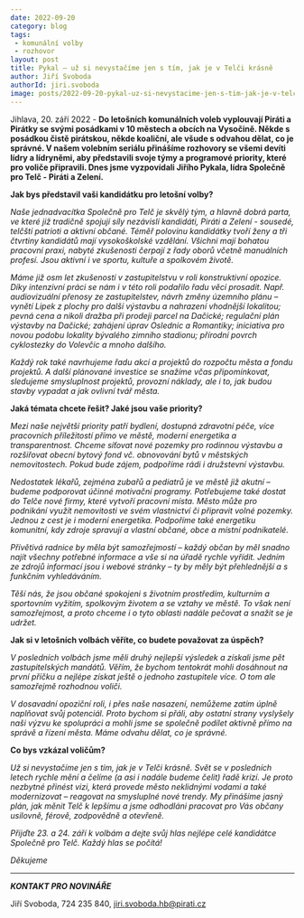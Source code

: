 ```yaml
---
date: 2022-09-20
category: blog
tags:
 - komunální volby
 - rozhovor
layout: post
title: Pykal – už si nevystačíme jen s tím, jak je v Telči krásně
author: Jiří Svoboda
authorId: jiri.svoboda
image: posts/2022-09-20-pykal-uz-si-nevystacime-jen-s-tim-jak-je-v-telci-krasne.jpg
---
```


Jihlava, 20. září 2022 - **Do letošních komunálních voleb vyplouvají Piráti a Pirátky se svými posádkami v 10 městech a obcích na Vysočině. Někde s posádkou čistě pirátskou, někde koaliční, ale všude s odvahou dělat, co je správné. V našem volebním seriálu přinášíme rozhovory se všemi devíti lídry a lídryněmi, aby představili svoje týmy a programové priority, které pro voliče připravili. Dnes jsme vyzpovídali Jiřího Pykala, lídra Společně pro Telč - Piráti a Zelení.**

**Jak bys představil vaši kandidátku pro letošní volby?**

*Naše jednadvacítka Společně pro Telč je skvělý tým, a hlavně dobrá parta, ve které již tradičně spojují síly nezávislí kandidáti, Piráti a Zelení - sousedé, telčští patrioti a aktivní občané. Téměř polovinu kandidátky tvoří ženy a tři čtvrtiny kandidátů mají vysokoškolské vzdělání. Všichni mají bohatou pracovní praxi, nabyté zkušenosti čerpají z řady oborů včetně manuálních profesí. Jsou aktivní i ve sportu, kultuře a spolkovém životě.*

*Máme již osm let zkušeností v zastupitelstvu v roli konstruktivní opozice. Díky intenzivní práci se nám i v této roli podařilo řadu věcí prosadit. Např. audiovizuální přenosy ze zastupitelstev, návrh změny územního plánu – vynětí Lipek z plochy pro další výstavbu a nahrazení vhodnější lokalitou; pevná cena a nikoli dražba při prodeji parcel na Dačické; regulační plán výstavby na Dačické; zahájení úprav Oslednic a Romantiky; iniciativa pro novou podobu lokality bývalého zimního stadionu; přírodní povrch cyklostezky do Volevčic a mnoho dalšího.*

*Každý rok také navrhujeme řadu akcí a projektů do rozpočtu města a fondu projektů. A další plánované investice se snažíme včas připomínkovat, sledujeme smysluplnost projektů, provozní náklady, ale i to, jak budou stavby vypadat a jak ovlivní tvář města.*

**Jaká témata chcete řešit? Jaké jsou vaše priority?**

*Mezi naše největší priority patří bydlení, dostupná zdravotní péče, více pracovních příležitostí přímo ve městě, moderní energetika a transparentnost. Chceme síťovat nové pozemky pro rodinnou výstavbu a rozšiřovat obecní bytový fond vč. obnovování bytů v městských nemovitostech. Pokud bude zájem, podpoříme rádi i družstevní výstavbu.* 

*Nedostatek lékařů, zejména zubařů a pediatrů je ve městě již akutní – budeme podporovat účinné motivační programy. Potřebujeme také dostat do Telče nové firmy, které vytvoří pracovní místa. Město může pro podnikání využít nemovitosti ve svém vlastnictví či připravit volné pozemky. Jednou z cest je i moderní energetika. Podpoříme také energetiku komunitní, kdy zdroje spravují a vlastní občané, obce a místní podnikatelé.*

*Přívětivá radnice by měla být samozřejmostí – každý občan by měl snadno najít všechny potřebné informace a vše si na úřadě rychle vyřídit. Jedním ze zdrojů informací jsou i webové stránky – ty by měly být přehlednější a s funkčním vyhledáváním.*

*Těší nás, že jsou občané spokojeni s životním prostředím, kulturním a sportovním vyžitím, spolkovým životem a se vztahy ve městě. To však není samozřejmost, a proto chceme i o tyto oblasti nadále pečovat a snažit se je udržet.* 

**Jak si v letošních volbách věříte, co budete považovat za úspěch?**

*V posledních volbách jsme měli druhý nejlepší výsledek a získali jsme pět zastupitelských mandátů. Věřím, že bychom tentokrát mohli dosáhnout na první příčku a nejlépe získat ještě o jednoho zastupitele více. O tom ale samozřejmě rozhodnou voliči.*

*V dosavadní opoziční roli, i přes naše nasazení, nemůžeme zatím úplně naplňovat svůj potenciál. Proto bychom si přáli, aby ostatní strany vyslyšely naši výzvu ke spolupráci a mohli jsme se společně podílet aktivně přímo na správě a řízení města. Máme odvahu dělat, co je správné.*

**Co bys vzkázal voličům?**

*Už si nevystačíme jen s tím, jak je v Telči krásně. Svět se v posledních letech rychle mění a čelíme (a asi i nadále budeme čelit) řadě krizí. Je proto nezbytné přinést vizi, která provede město neklidnými vodami a také modernizovat – reagovat na smysluplné nové trendy. My přinášíme jasný plán, jak měnit Telč k lepšímu a jsme odhodláni pracovat pro Vás občany usilovně, férově, zodpovědně a otevřeně.* 

*Přijďte 23. a 24. září k volbám a dejte svůj hlas nejlépe celé kandidátce Společně pro Telč. Každý hlas se počítá!*

*Děkujeme*

---

***KONTAKT PRO NOVINÁŘE*** 

Jiří Svoboda, 724 235 840, <jiri.svoboda.hb@pirati.cz>
